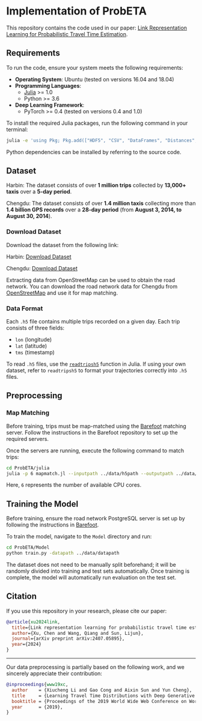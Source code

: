 # Implementation of ProbETA

This repository contains the code used in our paper: [Link Representation Learning for Probabilistic Travel Time Estimation](https://arxiv.org/abs/2407.05895).

## Requirements

To run the code, ensure your system meets the following requirements:

- **Operating System**: Ubuntu (tested on versions 16.04 and 18.04)
- **Programming Languages**:
  - [Julia](https://julialang.org/downloads/) >= 1.0
  - Python >= 3.6
- **Deep Learning Framework**:
  - PyTorch >= 0.4 (tested on versions 0.4 and 1.0)

To install the required Julia packages, run the following command in your terminal:

```bash
julia -e 'using Pkg; Pkg.add(["HDF5", "CSV", "DataFrames", "Distances", "StatsBase", "JSON", "Lazy", "JLD2", "ArgParse"])'
```

Python dependencies can be installed by referring to the source code.

## Dataset

Harbin: The dataset consists of over **1 million trips** collected by **13,000+ taxis** over a **5-day period**.

Chengdu: The dataset consists of over **1.4 million taxis** collecting more than **1.4 billion GPS records** over a **28-day period** (from **August 3, 2014, to August 30, 2014**).

### Download Dataset

Download the dataset from the following link:

Harbin: [Download Dataset](https://drive.google.com/open?id=1tdgarnn28CM01o9hbeKLUiJ1o1lskrqA)

Chengdu: [Download Dataset](https://challenge.datacastle.cn/v3/cmptDetail.html?id=175)

Extracting data from OpenStreetMap can be used to obtain the road network. You can download the road network data for Chengdu from [OpenStreetMap](https://www.openstreetmap.org/) and use it for map matching.


### Data Format

Each `.h5` file contains multiple trips recorded on a given day. Each trip consists of three fields:

- `lon` (longitude)
- `lat` (latitude)
- `tms` (timestamp)

To read `.h5` files, use the [`readtripsh5`](https://github.com/Chenxu02/ProbETA/julia/Trip.jl#L28) function in Julia. If using your own dataset, refer to `readtripsh5` to format your trajectories correctly into `.h5` files.

## Preprocessing

### Map Matching

Before training, trips must be map-matched using the [Barefoot](https://github.com/boathit/barefoot) matching server. Follow the instructions in the Barefoot repository to set up the required servers.

Once the servers are running, execute the following command to match trips:

```bash
cd ProbETA/julia
julia -p 6 mapmatch.jl --inputpath ../data/h5path --outputpath ../data/jldpath
```

Here, `6` represents the number of available CPU cores.

## Training the Model

Before training, ensure the road network PostgreSQL server is set up by following the instructions in [Barefoot](https://github.com/boathit/barefoot).

To train the model, navigate to the `Model` directory and run:

```bash
cd ProbETA/Model
python train.py -datapath ../data/datapath
```
The dataset does not need to be manually split beforehand; it will be randomly divided into training and test sets automatically.
Once training is complete, the model will automatically run evaluation on the test set.


## Citation

If you use this repository in your research, please cite our paper:

```bibtex
@article{xu2024link,
  title={Link representation learning for probabilistic travel time estimation},
  author={Xu, Chen and Wang, Qiang and Sun, Lijun},
  journal={arXiv preprint arXiv:2407.05895},
  year={2024}
}
```

---

Our data preprocessing is partially based on the following work, and we sincerely appreciate their contribution:

```bibtex
@inproceedings{www19xc,
  author    = {Xiucheng Li and Gao Cong and Aixin Sun and Yun Cheng},
  title     = {Learning Travel Time Distributions with Deep Generative Model},
  booktitle = {Proceedings of the 2019 World Wide Web Conference on World Wide Web, {WWW} 2019, San Francisco, California, May 13-17, 2019},
  year      = {2019},
}
```



